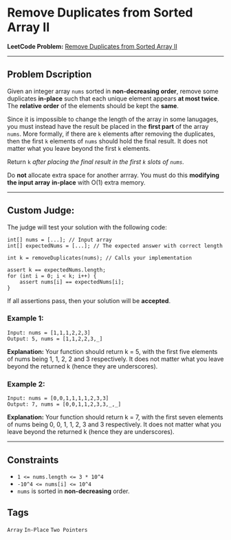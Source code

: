 # Remove Duplicates from Sorted Array II

**LeetCode Problem:** [Remove Duplicates from Sorted Array II](https://leetcode.com/problems/remove-duplicates-from-sorted-array-ii/)

---

## Problem Dscription

Given an integer array `nums` sorted in **non-decreasing order**, remove some duplicates **in-place** such that each unique element appears **at most twice**. The **relative order** of the elements should be kept the **same**.

Since it is impossible to change the length of the array in some lanugages, you must instead have the result be placed in the **first part** of the array `nums`. More formally, if there are `k` elements after removing the duplicates, then the first `k` elements of `nums` should hold the final result. It does not matter what you leave beyond the first `k` elements.

Return `k` _after placing the final result in the first `k` slots of `nums`._

Do **not** allocate extra space for another arrray. You must do this **modifying the input array** **in-place** with O(1) extra memory.

---

## Custom Judge:

The judge will test your solution with the following code:

```
int[] nums = [...]; // Input array
int[] expectedNums = [...]; // The expected answer with correct length

int k = removeDuplicates(nums); // Calls your implementation

assert k == expectedNums.length;
for (int i = 0; i < k; i++) {
    assert nums[i] == expectedNums[i];
}
```

If all assertions pass, then your solution will be **accepted**.

### Example 1:

```
Input: nums = [1,1,1,2,2,3]
Output: 5, nums = [1,1,2,2,3,_]
```

**Explanation:**
Your function should return k = 5, with the first five elements of nums being 1, 1, 2, 2 and 3 respectively.
It does not matter what you leave beyond the returned k (hence they are underscores).

### Example 2:

```
Input: nums = [0,0,1,1,1,1,2,3,3]
Output: 7, nums = [0,0,1,1,2,3,3,_,_]
```

**Explanation:**
Your function should return k = 7, with the first seven elements of nums being 0, 0, 1, 1, 2, 3 and 3 respectively.
It does not matter what you leave beyond the returned k (hence they are underscores).

---

## Constraints

- `1 <= nums.length <= 3 * 10^4`
- `-10^4 <= nums[i] <= 10^4`
- `nums` is sorted in **non-decreasing** order.

## Tags

`Array` `In-Place` `Two Pointers`
